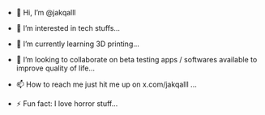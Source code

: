 - 👋 Hi, I’m @jakqalll
- 👀 I’m interested in tech stuffs...
- 🌱 I’m currently learning 3D printing...
- 💞️ I’m looking to collaborate on beta testing apps / softwares available to improve quality of life...
- 📫 How to reach me just hit me up on x.com/jakqalll ...

- ⚡ Fun fact: I love horror stuff...

<!---
jakqalll/jakqalll is a ✨ special ✨ repository because its `README.md` (this file) appears on your GitHub profile.
You can click the Preview link to take a look at your changes.
--->
